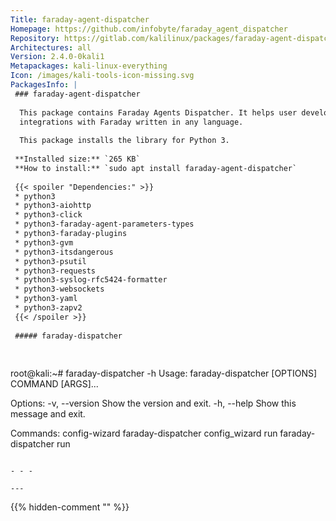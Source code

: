 ```yaml
---
Title: faraday-agent-dispatcher
Homepage: https://github.com/infobyte/faraday_agent_dispatcher
Repository: https://gitlab.com/kalilinux/packages/faraday-agent-dispatcher
Architectures: all
Version: 2.4.0-0kali1
Metapackages: kali-linux-everything 
Icon: /images/kali-tools-icon-missing.svg
PackagesInfo: |
 ### faraday-agent-dispatcher
 
  This package contains Faraday Agents Dispatcher. It helps user develop
  integrations with Faraday written in any language.
   
  This package installs the library for Python 3.
 
 **Installed size:** `265 KB`  
 **How to install:** `sudo apt install faraday-agent-dispatcher`  
 
 {{< spoiler "Dependencies:" >}}
 * python3
 * python3-aiohttp
 * python3-click
 * python3-faraday-agent-parameters-types
 * python3-faraday-plugins
 * python3-gvm
 * python3-itsdangerous
 * python3-psutil
 * python3-requests
 * python3-syslog-rfc5424-formatter
 * python3-websockets
 * python3-yaml
 * python3-zapv2
 {{< /spoiler >}}
 
 ##### faraday-dispatcher
 
 
 ```
 root@kali:~# faraday-dispatcher -h
 Usage: faraday-dispatcher [OPTIONS] COMMAND [ARGS]...
 
 Options:
   -v, --version  Show the version and exit.
   -h, --help     Show this message and exit.
 
 Commands:
   config-wizard  faraday-dispatcher config_wizard
   run            faraday-dispatcher run
 ```
 
 - - -
 
---
```

{{% hidden-comment "<!--Do not edit anything above this line-->" %}}
